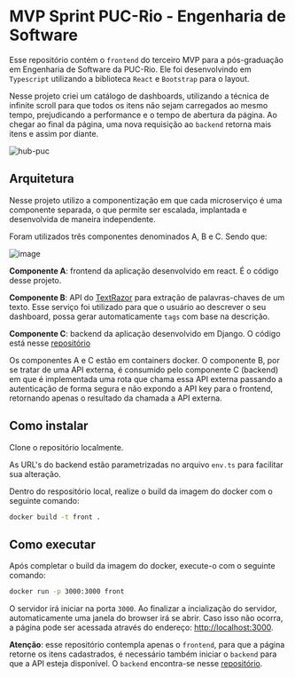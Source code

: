 # MVP Sprint PUC-Rio - Engenharia de Software

Esse repositório contém o `frontend` do terceiro MVP para a pós-graduação em Engenharia de Software da PUC-Rio. Ele foi desenvolvindo em `Typescript` utilizando a biblioteca `React` e `Bootstrap` para o layout.

Nesse projeto criei um catálogo de dashboards, utilizando a técnica de infinite scroll para que todos os itens não sejam carregados ao mesmo tempo, prejudicando a performance e o tempo de abertura da página. Ao chegar ao final da página, uma nova requisição ao `backend` retorna mais itens e assim por diante.

![hub-puc](https://user-images.githubusercontent.com/65685842/236071055-67ba59d8-54dc-4ec8-93b5-ab27e7d74f07.gif)

## Arquitetura

Nesse projeto utilizo a componentização em que cada microserviço é uma componente separada, o que permite ser escalada, implantada e desenvolvida de maneira independente.

Foram utilizados três componentes denominados A, B e C. Sendo que:

![image](https://github.com/luizzappa/hubanalytics-front-docker/assets/65685842/a60cfe56-37be-4bc1-aa49-650630d18569)

**Componente A**: frontend da aplicação desenvolvido em react. É o código desse projeto.

**Componente B**: API do [TextRazor](https://www.textrazor.com/) para extração de palavras-chaves de um texto. Esse serviço foi utilizado para que o usuário ao descrever o seu dashboard, possa gerar automaticamente `tags` com base na descrição.

**Componente C**: backend da aplicação desenvolvido em Django. O código está nesse [repositório](https://github.com/luizzappa/hubanalytics-back-docker)

Os componentes A e C estão em containers docker. O componente B, por se tratar de uma API externa, é consumido pelo componente C (backend) em que é implementada uma rota que chama essa API externa passando a autenticação de forma segura e não expondo a API key para o frontend, retornando apenas o resultado da chamada a API externa.

## Como instalar

Clone o repositório localmente.

As URL's do backend estão parametrizadas no arquivo `env.ts` para facilitar sua alteração.

Dentro do respositório local, realize o build da imagem do docker com o seguinte comando:

```bash
docker build -t front .
```

## Como executar

Após completar o build da imagem do docker, execute-o com o seguinte comando:

```bash
docker run -p 3000:3000 front
```

O servidor irá iniciar na porta `3000`. Ao finalizar a incialização do servidor, automaticamente uma janela do browser irá se abrir. Caso isso não ocorra, a página pode ser acessada através do endereço: [http://localhost:3000](http://localhost:3000).

**Atenção**: esse repositório contempla apenas o `frontend`, para que a página retorne os itens cadastrados, é necessário também iniciar o `backend` para que a API esteja disponível. O `backend` encontra-se nesse [repositório](https://github.com/luizzappa/hubanalytics-back-docker).
